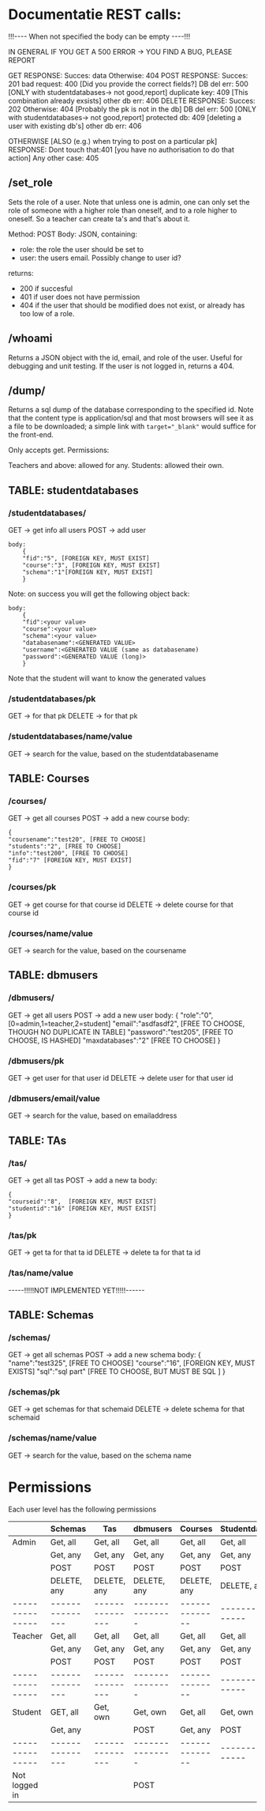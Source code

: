 # Documentatie REST calls:

!!!---- When not specified the body can be empty ----!!!

IN GENERAL IF YOU GET A 500 ERROR -> YOU FIND A BUG, PLEASE REPORT

GET
	RESPONSE: 	Succes:		data
			Otherwise: 	404
POST
	RESPONSE: 	Succes:		201
			bad request: 	400 [Did you provide the correct fields?]
			DB del err:	500 [ONLY with studentdatabases-> not good,report]
			duplicate key:	409 [This combination already exsists]
			other db err:	406
DELETE
	RESPONSE: 	Succes:		202
			Otherwise: 	404 [Probably the pk is not in the db]
			DB del err:	500 [ONLY with studentdatabases-> not good,report]
			protected db:	409 [deleting a user with existing db's]
			other db err:	406
 
OTHERWISE [ALSO (e.g.) when trying to post on a particular pk]
	RESPONSE:	Dont touch that:401 [you have no authorisation to do that action]
			Any other case:	405

## /set_role

Sets the role of a user.
Note that unless one is admin, one can only set the role of someone with a higher role than oneself, and to a role higher to oneself.
So a teacher can create ta's and that's about it.

Method: POST
Body: JSON, containing:
- role: the role the user should be set to
- user: the users email. Possibly change to user id?

returns: 
- 200 if succesful
- 401 if user does not have permission
- 404 if the user that should be modified does not exist, or already has too low of a role.

## /whoami

Returns a JSON object with the id, email, and role of the user. Useful for debugging and unit testing.
If the user is not logged in, returns a 404.

## /dump/<pk>

Returns a sql dump of the database corresponding to the specified id.
Note that the content type is application/sql and that most browsers will see it as a file to be downloaded; a simple link with `target="_blank"` would suffice for the front-end.

Only accepts get.
Permissions:

Teachers and above: allowed for any.
Students: allowed their own.

## TABLE: studentdatabases

### /studentdatabases/

GET	-> get info all users
POST 	-> add user

	body: 
		{
		"fid":"5", [FOREIGN KEY, MUST EXIST]
		"course":"3", [FOREIGN KEY, MUST EXIST]
		"schema":"1"[FOREIGN KEY, MUST EXIST]
		}

Note: on success you will get the following object back:

	body:
		{
		"fid":<your value>
		"course":<your value>
		"schema":<your value>
		"databasename":<GENERATED VALUE>
		"username":<GENERATED VALUE (same as databasename)
		"password":<GENERATED VALUE (long)>
		}

Note that the student will want to know the generated values

### /studentdatabases/pk

GET	-> for that pk
DELETE	-> for that pk	

### /studentdatabases/name/value

GET -> search for the value, based on the studentdatabasename

## TABLE: Courses

### /courses/

GET	-> get all courses
POST	-> add a new course
body: 

	{
	"coursename":"test20", [FREE TO CHOOSE]
	"students":"2", [FREE TO CHOOSE]
	"info":"test200", [FREE TO CHOOSE]
	"fid":"7" [FOREIGN KEY, MUST EXIST]
	}

### /courses/pk

GET	-> get course for that course id
DELETE	-> delete course for that course id

### /courses/name/value

GET -> search for the value, based on the coursename

## TABLE: dbmusers

### /dbmusers/

GET	-> get all users
POST	-> add a new user
body: 
	{
	"role":"0", [0=admin,1=teacher,2=student]
	"email":"asdfasdf2", [FREE TO CHOOSE, THOUGH NO DUPLICATE IN TABLE]
	"password":"test205", [FREE TO CHOOSE, IS HASHED]
	"maxdatabases":"2" [FREE TO CHOOSE]
	}

### /dbmusers/pk

GET	-> get user for that user id
DELETE	-> delete user for that user id

### /dbmusers/email/value

GET -> search for the value, based on emailaddress

## TABLE: TAs

### /tas/

GET	-> get all tas
POST	-> add a new ta
body: 

	{
	"courseid":"8",  [FOREIGN KEY, MUST EXIST]
	"studentid":"16" [FOREIGN KEY, MUST EXIST]
	}

### /tas/pk

GET	-> get ta for that ta id
DELETE	-> delete ta for that ta id

### /tas/name/value

-----!!!!!NOT IMPLEMENTED YET!!!!!------

## TABLE: Schemas

### /schemas/

GET	-> get all schemas
POST	-> add a new schema
body: 
	{
	"name":"test325",  [FREE TO CHOOSE]
	"course":"16", [FOREIGN KEY, MUST EXISTS]
	"sql":"sql part" [FREE TO CHOOSE, BUT MUST BE SQL ]	
  	}

### /schemas/pk

GET	-> get schemas for that schemaid
DELETE	-> delete schema for that schemaid

### /schemas/name/value

GET -> search for the value, based on the schema name

# Permissions

Each user level has the following permissions

|               | Schemas       | Tas           | dbmusers      | Courses      | Studentdatabases |
|---------------|---------------|---------------|---------------|--------------|------------------|
| Admin         | Get, all      | Get, all      | Get, all      | Get, all     | Get, all         |
|               | Get, any      | Get, any      | Get, any      | Get, any     | Get, any         |
|               | POST          | POST          | POST          | POST         | POST             |
|               | DELETE, any   | DELETE, any   | DELETE, any   | DELETE, any  | DELETE, any      |
|---------------|---------------|---------------|---------------|--------------|------------------|
| Teacher       | Get, all      | Get, all      | Get, all      | Get, all     | Get, all         |
|               | Get, any      | Get, any      | Get, any      | Get, any     | Get, any         |
|               | POST          | POST          | POST          | POST         | POST             |
|---------------|---------------|---------------|---------------|--------------|------------------|
| Student       | GET, all      | Get, own      | Get, own      | Get, all     | Get, own         |
|               | Get, any      |               | POST          | Get, any     | POST             |
|---------------|---------------|---------------|---------------|--------------|------------------|
| Not logged in |               |               | POST          |              |                  |
